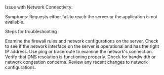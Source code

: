 Issue with Network Connectivity:

Symptoms: Requests either fail to reach the server or the application is not available.

Steps for troubleshooting

Examine the firewall rules and network configurations on the server.
Check to see if the network interface on the server is operational and has the right IP address.
Use ping or traceroute to examine the network's connection.
Verify that DNS resolution is functioning properly.
Check for bandwidth or network congestion concerns.
Review any recent changes to network configurations.

